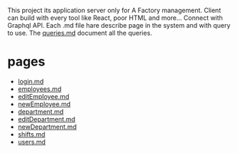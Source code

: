 This project its application server only for A Factory management.
Client can build with every tool like React, poor HTML and more...
Connect with Graphql API.
Each .md file hare describe page in the system and with query to use.
The [queries.md](/client_describe/queries.md) document all the queries.

# pages

 - [login.md](/client_describe/login.md)
 - [employees.md](/client_describe/employees.md)
 - [editEmployee.md](/client_describe/editEmployee.md)
 - [newEmployee.md](/client_describe/newEmployee.md)
 - [department.md](/client_describe/department.md)
 - [editDepartment.md](/client_describe/editDepartment.md)
 - [newDepartment.md](/client_describe/newDepartment.md)
 - [shifts.md](/client_describe/shifts.md)
 - [users.md](/client_describe/users.md)